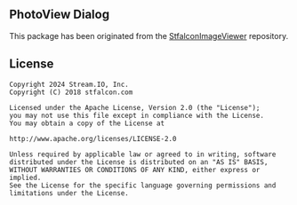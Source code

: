 ## PhotoView Dialog

This package has been originated from the [StfalconImageViewer](https://github.com/stfalcon-studio/StfalconImageViewer) repository.

## License

```
Copyright 2024 Stream.IO, Inc.
Copyright (C) 2018 stfalcon.com

Licensed under the Apache License, Version 2.0 (the "License");
you may not use this file except in compliance with the License.
You may obtain a copy of the License at

http://www.apache.org/licenses/LICENSE-2.0

Unless required by applicable law or agreed to in writing, software
distributed under the License is distributed on an "AS IS" BASIS,
WITHOUT WARRANTIES OR CONDITIONS OF ANY KIND, either express or implied.
See the License for the specific language governing permissions and
limitations under the License.
```